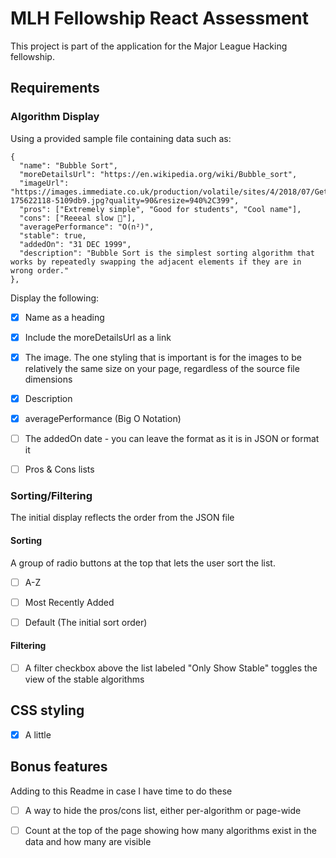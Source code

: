 # MLH Fellowship React Assessment
This project is part of the application for the Major League Hacking fellowship.

## Requirements

### Algorithm Display
Using a provided sample file containing data such as:
  ```
  {
    "name": "Bubble Sort",
    "moreDetailsUrl": "https://en.wikipedia.org/wiki/Bubble_sort",
    "imageUrl": "https://images.immediate.co.uk/production/volatile/sites/4/2018/07/GettyImages-175622118-5109db9.jpg?quality=90&resize=940%2C399",
    "pros": ["Extremely simple", "Good for students", "Cool name"],
    "cons": ["Reeeal slow 🐢"],
    "averagePerformance": "O(n²)",
    "stable": true,
    "addedOn": "31 DEC 1999",
    "description": "Bubble Sort is the simplest sorting algorithm that works by repeatedly swapping the adjacent elements if they are in wrong order."
  },
  ```
Display the following:

  - [x] Name as a heading

  - [x] Include the moreDetailsUrl as a link

  - [x] The image. The one styling that is important is for the images to be relatively the same size on your page, regardless of the source file dimensions

  - [x] Description

  - [x] averagePerformance (Big O Notation)

  - [ ] The addedOn date - you can leave the format as it is in JSON or format it

  - [ ] Pros & Cons lists

### Sorting/Filtering
The initial display reflects the order from the JSON file

#### Sorting

A group of radio buttons at the top that lets the user sort the list.

  - [ ] A-Z

  - [ ] Most Recently Added

  - [ ] Default (The initial sort order)

#### Filtering

  - [ ] A filter checkbox above the list labeled "Only Show Stable" toggles the view of the stable algorithms

## CSS styling
  - [x] A little

## Bonus features
Adding to this Readme in case I have time to do these
  - [ ] A way to hide the pros/cons list, either per-algorithm or page-wide

  - [ ] Count at the top of the page showing how many algorithms exist in the data and how many are visible